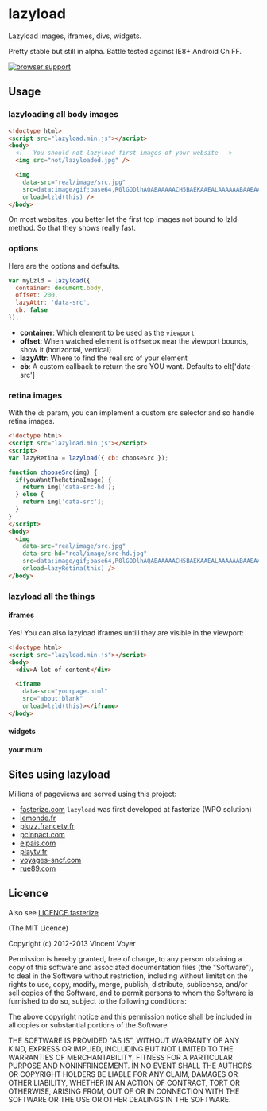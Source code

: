 # lazyload
Lazyload images, iframes, divs, widgets.

Pretty stable but still in alpha.
Battle tested against IE8+ Android Ch FF.

[![browser support](https://ci.testling.com/vvo/lazyload.png)](https://ci.testling.com/vvo/lazyload)

## Usage

### lazyloading all body images

```html
<!doctype html>
<script src="lazyload.min.js"></script>
<body>
  <!-- You should not lazyload first images of your website -->
  <img src="not/lazyloaded.jpg" />

  <img
    data-src="real/image/src.jpg"
    src=data:image/gif;base64,R0lGODlhAQABAAAAACH5BAEKAAEALAAAAAABAAEAAAICTAEAOw==
    onload=lzld(this) />
</body>
```

On most websites, you better let the first top images not bound to lzld method.
So that they shows really fast.

### options

Here are the options and defaults.

```js
var myLzld = lazyload({
  container: document.body,
  offset: 200,
  lazyAttr: 'data-src',
  cb: false
});
```

* **container**: Which element to be used as the `viewport`
* **offset**: When watched element is `offset`px near the viewport bounds, show it (horizontal, vertical)
* **lazyAttr**: Where to find the real src of your element
* **cb**: A custom callback to return the src YOU want. Defaults to elt['data-src']

### retina images

With the `cb` param, you can implement a custom src selector and so handle retina images.

```html
<!doctype html>
<script src="lazyload.min.js"></script>
<script>
var lazyRetina = lazyload({ cb: chooseSrc });

function chooseSrc(img) {
  if(youWantTheRetinaImage) {
    return img['data-src-hd'];
  } else {
    return img['data-src'];
  }
}
</script>
<body>
  <img
    data-src="real/image/src.jpg"
    data-src-hd="real/image/src-hd.jpg"
    src=data:image/gif;base64,R0lGODlhAQABAAAAACH5BAEKAAEALAAAAAABAAEAAAICTAEAOw==
    onload=lazyRetina(this) />
</body>
```

### lazyload all the things

#### iframes

Yes! You can also lazyload iframes untill they are visible in the viewport:

```html
<!doctype html>
<script src="lazyload.min.js"></script>
<body>
  <div>A lot of content</div>

  <iframe
    data-src="yourpage.html"
    src="about:blank"
    onload=lzld(this)></iframe>
</body>
```

#### widgets

#### your mum

## Sites using lazyload

Millions of pageviews are served using this project:

* [fasterize.com](http://fasterize.com) `lazyload` was first developed at fasterize (WPO solution)
* [lemonde.fr](http://www.lemonde.fr)
* [pluzz.francetv.fr](http://pluzz.francetv.fr)
* [pcinpact.com](http://www.pcinpact.com)
* [elpais.com](http://www.elpais.com)
* [playtv.fr](http://playtv.fr)
* [voyages-sncf.com](http://www.voyages-sncf.com)
* [rue89.com](http://www.rue89.com)

## Licence

Also see [LICENCE.fasterize](LICENCE.fasterize)

(The MIT Licence)

Copyright (c) 2012-2013 Vincent Voyer

Permission is hereby granted, free of charge, to any person obtaining
a copy of this software and associated documentation files (the
"Software"), to deal in the Software without restriction, including
without limitation the rights to use, copy, modify, merge, publish,
distribute, sublicense, and/or sell copies of the Software, and to
permit persons to whom the Software is furnished to do so, subject to
the following conditions:

The above copyright notice and this permission notice shall be
included in all copies or substantial portions of the Software.

THE SOFTWARE IS PROVIDED "AS IS", WITHOUT WARRANTY OF ANY KIND,
EXPRESS OR IMPLIED, INCLUDING BUT NOT LIMITED TO THE WARRANTIES OF
MERCHANTABILITY, FITNESS FOR A PARTICULAR PURPOSE AND
NONINFRINGEMENT. IN NO EVENT SHALL THE AUTHORS OR COPYRIGHT HOLDERS BE
LIABLE FOR ANY CLAIM, DAMAGES OR OTHER LIABILITY, WHETHER IN AN ACTION
OF CONTRACT, TORT OR OTHERWISE, ARISING FROM, OUT OF OR IN CONNECTION
WITH THE SOFTWARE OR THE USE OR OTHER DEALINGS IN THE SOFTWARE.
